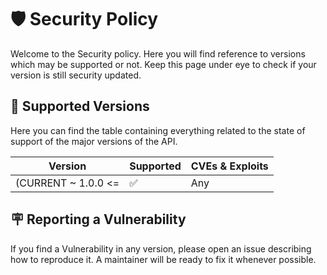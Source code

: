 # 🛡️ Security Policy
Welcome to the Security policy. Here you will find reference to versions which may be supported or not.
Keep this page under eye to check if your version is still security updated.

## 🦺 Supported Versions
Here you can find the table containing everything related to the state of support of the major versions of the API.

| Version             | Supported          | CVEs & Exploits |
|---------------------|--------------------|-----------------|
| (CURRENT ~ 1.0.0 <= | :white_check_mark: | Any             |

## 🪧 Reporting a Vulnerability
If you find a Vulnerability in any version, please open an issue describing how to reproduce it. A maintainer
will be ready to fix it whenever possible.
